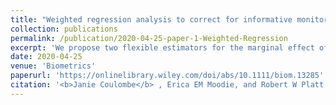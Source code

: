 ```yaml
---
title: "Weighted regression analysis to correct for informative monitoring times and confounders in longitudinal studies"
collection: publications
permalink: /publication/2020-04-25-paper-1-Weighted-Regression
excerpt: 'We propose two flexible estimators for the marginal effect of a binary intervention on a continuous longitudinal outcome in settings subject to informative monitoring times and confounding.'
date: 2020-04-25
venue: 'Biometrics'
paperurl: 'https://onlinelibrary.wiley.com/doi/abs/10.1111/biom.13285'
citation: '<b>Janie Coulombe</b> , Erica EM Moodie, and Robert W Platt. (2020). &quot;Weighted regression analysis to correct for informative monitoring times and confounders in longitudinal studies.&quot; <i>Biometrics</i>. Forthcoming.'
---
```

